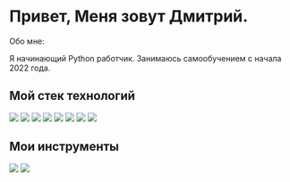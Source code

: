 # Привет, Меня зовут Дмитрий.

 Обо мне: 

 Я начинающий Python работчик. Занимаюсь самообучением с начала 2022 года.


## Мой стек технологий

<img src="https://img.shields.io/badge/Python-111111?style=for-the-badge&logo=Python&logoColor=blue"/> <img src="https://img.shields.io/badge/OOP-111111?style=for-the-badge&logo=Python&logoColor=blue"/> <img src="https://img.shields.io/badge/SQL-111111?style=for-the-badge&logo=&logoColor=ЦВЕТ ЛОГОТИПА"/> <img src="https://img.shields.io/badge/JSON-111111?style=for-the-badge&logo=&logoColor=ЦВЕТ ЛОГОТИПА"/>
<img src="https://img.shields.io/badge/CSV-111111?style=for-the-badge&logo=&logoColor=ЦВЕТ ЛОГОТИПА"/> <img src="https://img.shields.io/badge/Aiogram-111111?style=for-the-badge&logo=&logoColor=ЦВЕТ ЛОГОТИПА"/> 
<img src="https://img.shields.io/badge/GIT-111111?style=for-the-badge&logo=GIT&logoColor="/> <img src="https://img.shields.io/badge/GIThub-111111?style=for-the-badge&logo=github&logoColor="/>

## Мои инструменты
<img src="https://img.shields.io/badge/PyCharm-111111?style=for-the-badge&logo=PyCharm&logoColor=green"/> <img src="https://img.shields.io/badge/vscode-111111?style=for-the-badge&logo=Visual Studio Code&logoColor=blue"/>
